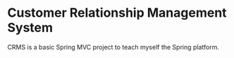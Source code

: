 # Customer Relationship Management System
 CRMS is a basic Spring MVC project to teach myself the Spring platform. 
